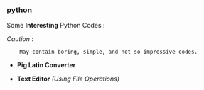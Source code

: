 ### python
Some __Interesting__ Python Codes : 

   _Caution_ :

   		May contain boring, simple, and not so impressive codes.

- __Pig Latin Converter__
 
- __Text Editor__ _(Using File Operations)_

